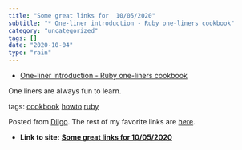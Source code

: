 ```yaml
---
title: "Some great links for  10/05/2020"
subtitle: "* One-liner introduction - Ruby one-liners cookbook"
category: "uncategorized"
tags: []
date: "2020-10-04"
type: "rain"
---
```

* [One-liner introduction - Ruby one-liners cookbook](<https://learnbyexample.github.io/learn_ruby_oneliners/one-liner-introduction.html>)

One liners are always fun to learn.

tags: [cookbook](<https://www.diigo.com/user/pitosalas/cookbook>)
[howto](<https://www.diigo.com/user/pitosalas/howto>)
[ruby](<https://www.diigo.com/user/pitosalas/ruby>)

Posted from [Diigo](<https://www.diigo.com>). The rest of my favorite links
are [here](<https://www.diigo.com/user/pitosalas>).


* **Link to site:** **[Some great links for  10/05/2020](None)**